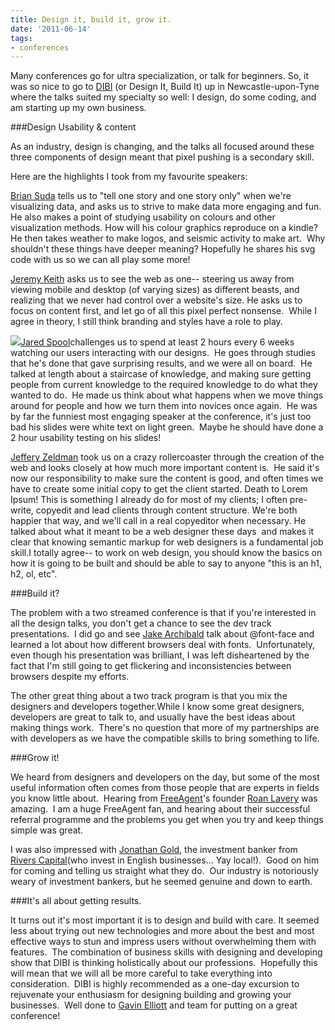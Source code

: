 ```yaml
---
title: Design it, build it, grow it.
date: '2011-06-14'
tags:
- conferences
---
```


Many conferences go for ultra specialization, or talk for beginners.  So, it was so nice to go to 
[DIBI](http://www.dibiconference.com) (or Design It, Build It) up in Newcastle-upon-Tyne  where the talks suited my specialty so well:  I design, do some coding, and am starting up my own business.

###Design Usability & content


As an industry, design is changing, and the talks all focused around these three components of design meant that pixel pushing is a secondary skill.

Here are the highlights I took from my favourite speakers:

[Brian Suda](http://suda.co.uk/) tells us to "tell one story and one story only" when we're visualizing data, and asks us to strive to make data more engaging and fun.  He also makes a point of studying usability on colours and other visualization methods. How will his colour graphics reproduce on a kindle?  He then takes weather to make logos, and seismic activity to make art.  Why shouldn't these things have deeper meaning? Hopefully he shares his svg code with us so we can all play some more!

[Jeremy Keith](http://adactio.com/) asks us to see the web as one-- steering us away from viewing mobile and desktop (of varying sizes) as different beasts, and 
realizing that we never had control over a website's size. He asks us to focus on content first, and let go of all this pixel perfect nonsense.  While I agree in theory, I still think branding and styles have a role to play.

![](http://thisiscapra.com/wp-content/uploads/2011/06/intuitive1.jpg)[Jared Spool](http://twitter.com/#%21/JMSPOOL)challenges us to spend at least 2 hours every 6 weeks watching our users interacting with our designs.  He goes through studies that he's done that gave surprising results, and we were all on board.  He talked at length about a staircase of knowledge, and making sure getting people from current knowledge to the required knowledge to do what they wanted to do.  He made us think about what happens when we move things around for people and how we turn them into novices once again.  He was by far the funniest most engaging speaker at the conference, 
it's just too bad his slides were white text on light green.  Maybe he should have done a 2 hour usability testing on his slides!

[Jeffery Zeldman](http://www.zeldman.com/) took us on a crazy rollercoaster through the creation of the web and looks closely at how much more important content is.  He said it's now our responsibility to make sure the content is good, and often times we have to create some initial copy to get the client started.  Death to Lorem Ipsum!  This is something I already do for most of my clients; I often pre-write, copyedit and lead clients through content structure.  We're both happier that way, and we'll call in a real copyeditor when necessary.  He talked about what it meant to be a web designer these days  and makes it clear that 
knowing semantic markup for web designers is a fundamental job skill.I totally agree-- to work on web design, you should know the basics on how it is going to be built and should be able to say to anyone "this is an h1, h2, ol, etc".

###Build it?


The problem with a two streamed conference is that if you're interested in all the design talks, you don't get a chance to see the dev track presentations.  I did go and see 
[Jake Archibald](http://twitter.com/#%21/jaffathecake) talk about @font-face and learned a lot about how different browsers deal with fonts.  Unfortunately, even though his presentation was brilliant, I was left disheartened by the fact that I'm still going to get flickering and inconsistencies between browsers despite my efforts.

The other great thing about a two track program is that you mix the designers and developers together.While I know some great designers, developers are great to talk to, and usually have the best ideas about making things work.  There's no question that more of my partnerships are with developers as we have the compatible skills to bring something to life.

###Grow it!


We heard from designers and developers on the day, but some of the most useful information often comes from those people that are experts in fields you know little about.  Hearing from 
[FreeAgent](http://www.freeagentcentral.com)'s founder 
[Roan Lavery](http://twitter.com/#%21/RoanLavery) was amazing.  I am a huge FreeAgent fan, and hearing about their successful referral programme and the problems you get when you try and keep things simple was great.

I was also impressed with 
[Jonathan Gold](http://twitter.com/#%21/financetree), the investment banker from 
[Rivers Capital](http://www.riverscap.com/)(who invest in English businesses... Yay local!).  Good on him for coming and telling us straight what they do.  Our industry is notoriously weary of investment bankers, but he seemed genuine and down to earth.

###It's all about getting results.


It turns out it's most important it is to design and build with care. It seemed less about trying out new technologies and more about the best and most effective ways to stun and impress users without overwhelming them with features.  The combination of business skills with designing and developing show that DIBI is thinking holistically about our professions.  Hopefully this will mean that we will all be more careful to take everything into consideration.  DIBI is highly recommended as a one-day excursion to rejuvenate your enthusiasm for designing building and growing your businesses.  Well done to 
[Gavin Elliott](http://www.gavinelliott.co.uk/) and team for putting on a great conference!
